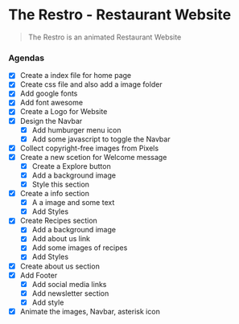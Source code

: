 # The Restro - Restaurant Website

> The Restro is an animated Restaurant Website

### Agendas

- [x] Create a index file for home page
- [x] Create css file and also add a image folder
- [x] Add google fonts
- [x] Add font awesome
- [x] Create a Logo for Website
- [x] Design the Navbar
  - [x] Add humburger menu icon
  - [x] Add some javascript to toggle the Navbar
- [x] Collect copyright-free images from Pixels
- [x] Create a new scetion for Welcome message
  - [x] Create a Explore button
  - [x] Add a background image
  - [x] Style this section
- [x] Create a info section
  - [x] A a image and some text
  - [x] Add Styles
- [x] Create Recipes section
  - [x] Add a background image
  - [x] Add about us link
  - [x] Add some images of recipes
  - [x] Add Styles
- [x] Create about us section
- [x] Add Footer
  - [x] Add social media links
  - [x] Add newsletter section
  - [x] Add style
- [x] Animate the images, Navbar, asterisk icon
